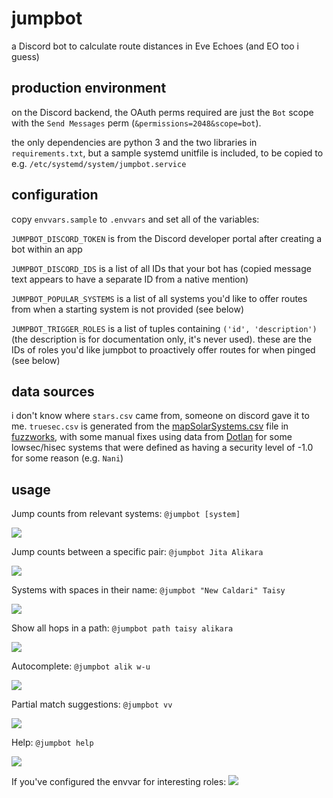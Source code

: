 
# jumpbot

a Discord bot to calculate route distances in Eve Echoes (and EO too i guess)

## production environment

on the Discord backend, the OAuth perms required are just the `Bot` scope with the `Send Messages` perm (`&permissions=2048&scope=bot`).

the only dependencies are python 3 and the two libraries in `requirements.txt`, but a sample systemd unitfile is included, to be copied to e.g. `/etc/systemd/system/jumpbot.service`

## configuration

copy `envvars.sample` to `.envvars` and set all of the variables:

`JUMPBOT_DISCORD_TOKEN` is from the Discord developer portal after creating a bot within an app

`JUMPBOT_DISCORD_IDS` is a list of all IDs that your bot has (copied message text appears to have a separate ID from a native mention)

`JUMPBOT_POPULAR_SYSTEMS` is a list of all systems you'd like to offer routes from when a starting system is not provided (see below)

`JUMPBOT_TRIGGER_ROLES` is a list of tuples containing `('id', 'description')` (the description is for documentation only, it's never used). these are the IDs of roles you'd like jumpbot to proactively offer routes for when pinged (see below)

## data sources
i don't know where `stars.csv` came from, someone on discord gave it to me. `truesec.csv` is generated from the [mapSolarSystems.csv](https://www.fuzzwork.co.uk/dump/latest/mapSolarSystems.csv.bz2) file in [fuzzworks](https://www.fuzzwork.co.uk/dump/latest/), with some manual fixes using data from [Dotlan](https://evemaps.dotlan.net/) for some lowsec/hisec systems that were defined as having a security level of -1.0 for some reason (e.g. `Nani`)

## usage
Jump counts from relevant systems: `@jumpbot [system]`

![](https://bearand.com/jumpbot/jumpbot-relevant.png)

Jump counts between a specific pair: `@jumpbot Jita Alikara`

![](https://bearand.com/jumpbot/jumpbot-e2e.png)

Systems with spaces in their name: `@jumpbot "New Caldari" Taisy`

![](https://bearand.com/jumpbot/jumpbot-spaces.png)

Show all hops in a path: `@jumpbot path taisy alikara`

![](https://bearand.com/jumpbot/jumpbot-path.png)

Autocomplete: `@jumpbot alik w-u`

![](https://bearand.com/jumpbot/jumpbot-autocomplete.png)

Partial match suggestions: `@jumpbot vv`

![](https://bearand.com/jumpbot/jumpbot-partialmatch.png)

Help: `@jumpbot help`

![](https://bearand.com/jumpbot/jumpbot-help.png)

If you've configured the envvar for interesting roles:
![](https://bearand.com/jumpbot/jumpbot-roleping.png)
